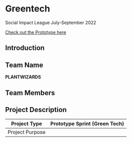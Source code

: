 # Greentech
Social Impact League July-September 2022

[Check out the Prototype here](https://greentech.omprakashsharma.com.np)


## Introduction

## Team Name 
**PLANTWIZARDS**

## Team Members

## Project Description

| Project Type      | Prototype Sprint (Green Tech) |
| ----------- | ----------- |
| Project Purpose      |        |
